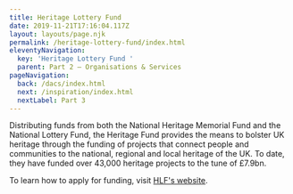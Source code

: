 ```yaml
---
title: Heritage Lottery Fund
date: 2019-11-21T17:16:04.117Z
layout: layouts/page.njk
permalink: /heritage-lottery-fund/index.html
eleventyNavigation:
  key: 'Heritage Lottery Fund '
  parent: Part 2 – Organisations & Services
pageNavigation:
  back: /dacs/index.html
  next: /inspiration/index.html
  nextLabel: Part 3
---
```

Distributing funds from both the National Heritage Memorial Fund and the National Lottery Fund, the Heritage Fund provides the means to bolster UK heritage through the funding of projects that connect people and communities to the national, regional and local heritage of the UK. To date, they have funded over 43,000 heritage projects to the tune of £7.9bn. 

To learn how to apply for funding, visit [HLF's website](https://www.heritagefund.org.uk/funding).
